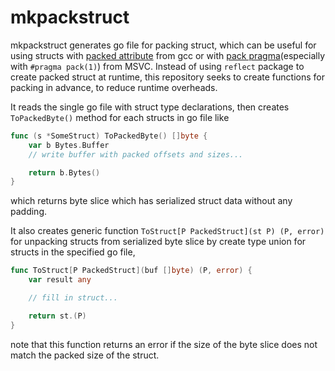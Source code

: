 # mkpackstruct

mkpackstruct generates go file for packing struct, which can be useful for using structs with [packed attribute](https://gcc.gnu.org/onlinedocs/gcc/Common-Type-Attributes.html#index-packed-type-attribute) from gcc or with [pack pragma](https://learn.microsoft.com/en-us/cpp/preprocessor/pack)(especially with `#pragma pack(1)`) from MSVC. Instead of using `reflect` package to create packed struct at runtime, this repository seeks to create functions for packing in advance, to reduce runtime overheads.

It reads the single go file with struct type declarations, then creates `ToPackedByte()` method for each structs in go file like

```go
func (s *SomeStruct) ToPackedByte() []byte {
    var b Bytes.Buffer
    // write buffer with packed offsets and sizes...

    return b.Bytes()
}
```

which returns byte slice which has serialized struct data without any padding.

It also creates generic function `ToStruct[P PackedStruct](st P) (P, error)` for unpacking structs from serialized byte slice by create type union for structs in the specified go file,

```go
func ToStruct[P PackedStruct](buf []byte) (P, error) {
    var result any

    // fill in struct...

    return st.(P)
}
```

note that this function returns an error if the size of the byte slice does not match the packed size of the struct.
